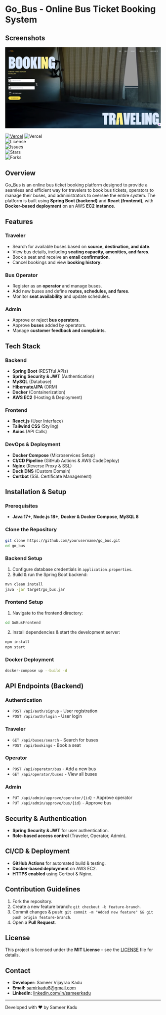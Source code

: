 # Go_Bus - Online Bus Ticket Booking System


## Screenshots
![Homepage](screenshots/homepage.png)



[![Vercel](https://vercelbadge.vercel.app/api/Sameer-Kadu/Go_Bus)](https://go-bus-oarm.vercel.app/)
![Vercel](https://img.shields.io/github/deployments/Sameer-Kadu/Go_Bus/production?label=Vercel)  
![License](https://img.shields.io/github/license/Sameer-Kadu/Go_Bus)  
![Issues](https://img.shields.io/github/issues/Sameer-Kadu/Go_Bus)  
![Stars](https://img.shields.io/github/stars/Sameer-Kadu/Go_Bus?style=social)  
![Forks](https://img.shields.io/github/forks/Sameer-Kadu/Go_Bus?style=social)  






## Overview
Go_Bus is an online bus ticket booking platform designed to provide a seamless and efficient way for travelers to book bus tickets, operators to manage their buses, and administrators to oversee the entire system. The platform is built using **Spring Boot (backend)** and **React (frontend)**, with **Docker-based deployment** on an AWS **EC2 instance**.

## Features
### Traveler
- Search for available buses based on **source, destination, and date**.
- View bus details, including **seating capacity, amenities, and fares**.
- Book a seat and receive an **email confirmation**.
- Cancel bookings and view **booking history**.

### Bus Operator
- Register as an **operator** and manage buses.
- Add new buses and define **routes, schedules, and fares**.
- Monitor **seat availability** and update schedules.

### Admin
- Approve or reject **bus operators**.
- Approve **buses** added by operators.
- Manage **customer feedback and complaints**.

## Tech Stack
### Backend
- **Spring Boot** (RESTful APIs)
- **Spring Security & JWT** (Authentication)
- **MySQL** (Database)
- **Hibernate/JPA** (ORM)
- **Docker** (Containerization)
- **AWS EC2** (Hosting & Deployment)

### Frontend
- **React.js** (User Interface)
- **Tailwind CSS** (Styling)
- **Axios** (API Calls)

### DevOps & Deployment
- **Docker Compose** (Microservices Setup)
- **CI/CD Pipeline** (GitHub Actions & AWS CodeDeploy)
- **Nginx** (Reverse Proxy & SSL)
- **Duck DNS** (Custom Domain)
- **Certbot** (SSL Certificate Management)

## Installation & Setup
### Prerequisites
- **Java 17+**, **Node.js 18+**, **Docker & Docker Compose**, **MySQL 8**

### Clone the Repository
```sh
git clone https://github.com/yourusername/go_bus.git
cd go_bus
```

### Backend Setup
1. Configure database credentials in `application.properties`.
2. Build & run the Spring Boot backend:
```sh
mvn clean install
java -jar target/go_bus.jar
```

### Frontend Setup
1. Navigate to the frontend directory:
```sh
cd GoBusFrontend
```
2. Install dependencies & start the development server:
```sh
npm install
npm start
```

### Docker Deployment
```sh
docker-compose up --build -d
```

## API Endpoints (Backend)
### Authentication
- `POST /api/auth/signup` - User registration
- `POST /api/auth/login` - User login

### Traveler
- `GET /api/buses/search` - Search for buses
- `POST /api/bookings` - Book a seat

### Operator
- `POST /api/operator/bus` - Add a new bus
- `GET /api/operator/buses` - View all buses

### Admin
- `PUT /api/admin/approve/operator/{id}` - Approve operator
- `PUT /api/admin/approve/bus/{id}` - Approve bus

## Security & Authentication
- **Spring Security & JWT** for user authentication.
- **Role-based access control** (Traveler, Operator, Admin).

## CI/CD & Deployment
- **GitHub Actions** for automated build & testing.
- **Docker-based deployment** on AWS EC2.
- **HTTPS enabled** using Certbot & Nginx.

## Contribution Guidelines
1. Fork the repository.
2. Create a new feature branch: `git checkout -b feature-branch`.
3. Commit changes & push: `git commit -m "Added new feature" && git push origin feature-branch`.
4. Open a **Pull Request**.

## License
This project is licensed under the **MIT License** – see the [LICENSE](LICENSE) file for details.


## Contact
- **Developer:** Sameer Vijayrao Kadu
- **Email:** samirkadu8@gmail.com
- **LinkedIn:** [linkedin.com/in/sameerkadu](https://www.linkedin.com/in/sameer-kadu/)

---
Developed with ❤️ by Sameer Kadu

